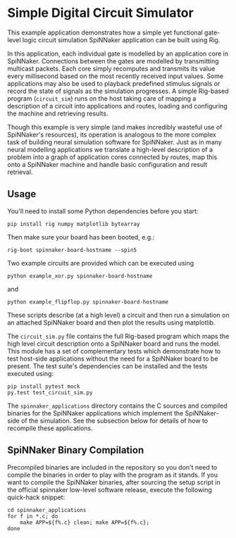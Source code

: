 Simple Digital Circuit Simulator
================================

This example application demonstrates how a simple yet functional gate-level
logic circuit simulation SpiNNaker application can be built using Rig.

In this application, each individual gate is modelled by an application core in
SpiNNaker. Connections between the gates are modelled by transmitting multicast
packets. Each core simply recomputes and transmits its value every millisecond
based on the most recently received input values. Some applications may also be
used to playback predefined stimulus signals or record the state of signals as
the simulation progresses.  A simple Rig-based program (`circuit_sim`) runs on
the host taking care of mapping a description of a circuit into applications
and routes, loading and configuring the machine and retrieving results.

Though this example is very simple (and makes incredibly wasteful use of
SpiNNaker's resources), its operation is analogous to the more complex task of
building neural simulation software for SpiNNaker. Just as in many neural
modelling applications we translate a high-level description of a problem into
a graph of application cores connected by routes, map this onto a SpiNNaker
machine and handle basic configuration and result retrieval.


Usage
-----

You'll need to install some Python dependencies before you start:

    pip install rig numpy matplotlib bytearray

Then make sure your board has been booted, e.g.:

    rig-boot spinnaker-board-hostname --spin5

Two example circuits are provided which can be executed using

    python example_xor.py spinnaker-board-hostname

and

    python example_flipflop.py spinnaker-board-hostname

These scripts describe (at a high level) a circuit and then run a simulation on
an attached SpiNNaker board and then plot the results using matplotlib.

The `circuit_sim.py` file contains the full Rig-based program which maps the
high level circuit description onto a SpiNNaker board and runs the model. This
module has a set of complementary tests which demonstrate how to test host-side
applications without the need for a SpiNNaker board to be present. The test
suite's dependencies can be installed and the tests executed using:

    pip install pytest mock
    py.test test_circuit_sim.py

The `spinnaker_applications` directory contains the C sources and compiled
binaries for the SpiNNaker applications which implement the SpiNNaker-side of
the simulation. See the subsection below for details of how to recompile these
applications.


SpiNNaker Binary Compilation
----------------------------

Precompiled binaries are included in the repository so you don't need to
compile the binaries in order to play with the program as it stands. If you
want to compile the SpiNNaker binaries, after sourcing the setup script in the
official spinnaker low-level software release, execute the following quick-hack
snippet:

    cd spinnaker_applications
    for f in *.c; do
        make APP=${f%.c} clean; make APP=${f%.c};
    done

